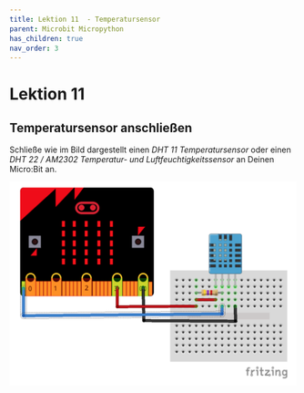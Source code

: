 ```yaml
---
title: Lektion 11  - Temperatursensor
parent: Microbit Micropython
has_children: true
nav_order: 3
---
```


# Lektion 11

## Temperatursensor anschließen 

Schließe wie im Bild dargestellt einen _DHT 11 Temperatursensor_ oder einen _DHT 22 / AM2302 Temperatur- und Luftfeuchtigkeitssensor_ an Deinen Micro:Bit an.

![Wiring](./wiring.png "Wiring")


